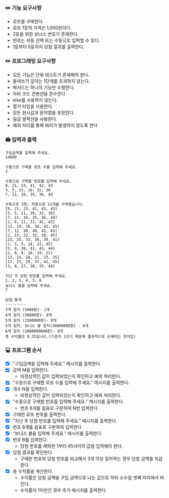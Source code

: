### ✏️ 기능 요구사항

- 로또를 구매한다.
- 로또 1장의 가격은 1,000원이다.
- 2등을 위한 보너스 번호가 존재한다.
- 번호는 자동 선택 또는 수동으로 입력할 수 있다.
- 1등부터 5등까지 당첨 결과를 출력한다.

### ✏️ 프로그래밍 요구사항

- 모든 기능은 단위 테스트가 존재해야 한다.
- 들여쓰기 깊이는 1단계를 초과하지 않는다.
- 메서드는 하나의 기능만 수행한다.
- 자바 코드 컨벤션을 준수한다.
- else를 사용하지 않는다.
- 열거 타입을 사용한다.
- 모든 원시값과 문자열을 포장한다.
- 일급 컬렉션을 사용한다.
- 예외 처리를 통해 에러가 발생하지 않도록 한다.

### 🖨️ 입력과 출력

```
구입금액을 입력해 주세요.
14000

수동으로 구매할 로또 수를 입력해 주세요.
3

수동으로 구매할 번호를 입력해 주세요.
8, 21, 23, 41, 42, 43
3, 5, 11, 16, 32, 38
7, 11, 16, 35, 36, 44

수동으로 3장, 자동으로 11개를 구매했습니다.
[8, 21, 23, 41, 42, 43]
[3, 5, 11, 16, 32, 38]
[7, 11, 16, 35, 36, 44]
[1, 8, 11, 31, 41, 42]
[13, 14, 16, 38, 42, 45]
[7, 11, 30, 40, 42, 43]
[2, 13, 22, 32, 38, 45]
[23, 25, 33, 36, 39, 41]
[1, 3, 5, 14, 22, 45]
[5, 9, 38, 41, 43, 44]
[2, 8, 9, 18, 19, 21]
[13, 14, 18, 21, 23, 35]
[17, 21, 29, 37, 42, 45]
[3, 8, 27, 30, 35, 44]

지난 주 당첨 번호를 입력해 주세요.
1, 2, 3, 4, 5, 6
보너스 볼을 입력해 주세요.
7

당첨 통계
---------
3개 일치 (5000원)- 1개
4개 일치 (50000원)- 0개
5개 일치 (1500000원)- 0개
5개 일치, 보너스 볼 일치(30000000원) - 0개
6개 일치 (2000000000원)- 0개
총 수익률은 0.35입니다.(기준이 1이기 때문에 결과적으로 손해라는 의미임)
```

### 💻 프로그램 순서

- [x] "구입금액을 입력해 주세요." 메시지를 출력한다.
- [x] 금액 M을 입력한다.
  - 비정상적인 값이 입력되었는지 확인하고 예외 처리한다.
- [x] "수동으로 구매할 로또 수를 입력해 주세요." 메시지를 출력한다.
- [x] 개수 N을 입력한다.
  - 비정상적인 값이 입력되었는지 확인하고 예외 처리한다.
- [x] "수동으로 구매할 번호를 입력해 주세요." 메시지를 출력한다.
  - 번호 6개를 쉼표로 구분하여 N번 입력한다.
- [x] 구매한 로또 번호를 출력한다.
- [x] "지난 주 당첨 번호를 입력해 주세요." 메시지를 출력한다.
- [x] 번호 6개를 쉼표로 구분하여 입력한다
- [x] "보너스 볼을 입력해 주세요." 메시지를 출력한다.
- [x] 번호 B를 입력한다.
  - 당첨 번호를 제외한 1부터 45사이의 값을 입력해야 한다.
- [x] 당첨 결과를 확인한다.
  - 구매한 번호와 당첨 번호를 비교해서 3개 이상 일치하는 경우 당첨 금액을 지급한다.
- [x] 총 수익률을 계산한다.
  - 수익률은 당첨 금액을 구입 금액으로 나눈 값으로 하되 소수점 셋째 자리에서 버린다.
  - 수익률이 1미만인 경우 추가 메시지를 출력한다.
